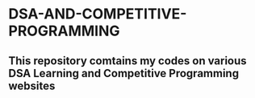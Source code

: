 <h1>DSA-AND-COMPETITIVE-PROGRAMMING</h1>
<h2>This repository comtains my codes on various DSA Learning and Competitive Programming websites</h2>

